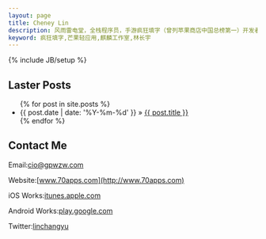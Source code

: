 ```yaml
---
layout: page
title: Cheney Lin
description: 风雨雷电堂，全栈程序员，手游疯狂填字（曾列苹果商店中国总榜第一）开发者。
keyword: 疯狂填字,芒果轻应用,麒麟工作室,林长宇
---
```

{% include JB/setup %}

## Laster Posts

<ul class="posts">
  {% for post in site.posts %}
    <li><span>{{ post.date | date: '%Y-%m-%d' }}</span> &raquo; <a href="{{ BASE_PATH }}{{ post.url }}">{{ post.title }}</a></li>
  {% endfor %}
</ul>

## Contact Me

Email:<cio@gpwzw.com>

Website:[www.70apps.com](http://www.70apps.com)

iOS Works:[itunes.apple.com](https://itunes.apple.com/us/artist/gpwzw.com/id483504269)

Android Works:[play.google.com](https://play.google.com/store/apps/details?id=com.gpwzw.appchinesewordcross)

Twitter:[linchangyu](https://twitter.com/#!/linchangyu)
